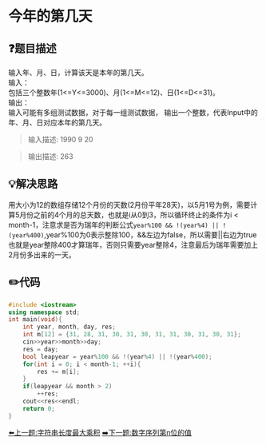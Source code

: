 # 今年的第几天

## :question:题目描述
输入年、月、日，计算该天是本年的第几天。    
输入：    
包括三个整数年(1<=Y<=3000)、月(1<=M<=12)、日(1<=D<=31)。    
输出：    
输入可能有多组测试数据，对于每一组测试数据， 输出一个整数，代表Input中的年、月、日对应本年的第几天。 

>输入描述:
1990 9 20

>输出描述:
263

## :bulb:解决思路
用大小为12的数组存储12个月份的天数(2月份平年28天)，以5月1号为例，需要计算5月份之前的4个月的总天数，也就是i从0到3，所以循环终止的条件为i < month-1，注意求是否为瑞年的判断公式`year%100 && !(year%4) || !(year%400)`,year%100为0表示整除100，&&左边为false，所以需要||右边为true也就是year整除400才算瑞年，否则只需要year整除4，注意最后为瑞年需要加上2月份多出来的一天。

## :pencil2:代码
```c++
#include <iostream>
using namespace std;
int main(void){
    int year, month, day, res;
    int m[12] = {31, 28, 31, 30, 31, 30, 31, 31, 30, 31, 30, 31};
    cin>>year>>month>>day;
    res = day;
    bool leapyear = year%100 && !(year%4) || !(year%400);
    for(int i = 0; i < month-1; ++i){
        res += m[i];
    }
    if(leapyear && month > 2)
        ++res;
    cout<<res<<endl;
    return 0;
}
```
[:arrow_left:上一题:字符串长度最大乘积](MaxProductOfStrLen.md)
[:arrow_right:下一题:数字序列第n位的值](NthValue.md)